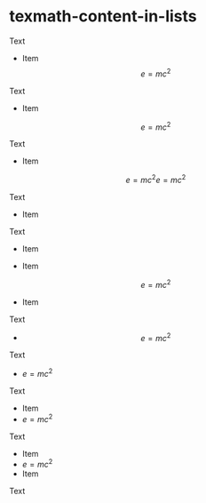 # texmath-content-in-lists

Text

- Item
  $$
  e = mc^2
  $$

Text

- Item

  $$
  e = mc^2
  $$

Text

- Item

  $$
  e = mc^2
  e = mc^2
  $$

Text

- Item

  $$
  $$

Text

- Item

- Item

  $$
  e = mc^2
  $$

- Item

Text

- $$
  e = mc^2
  $$

Text

- $e = mc^2$

Text

- Item
- $e = mc^2$

Text

- Item
- $e = mc^2$
- Item

Text
